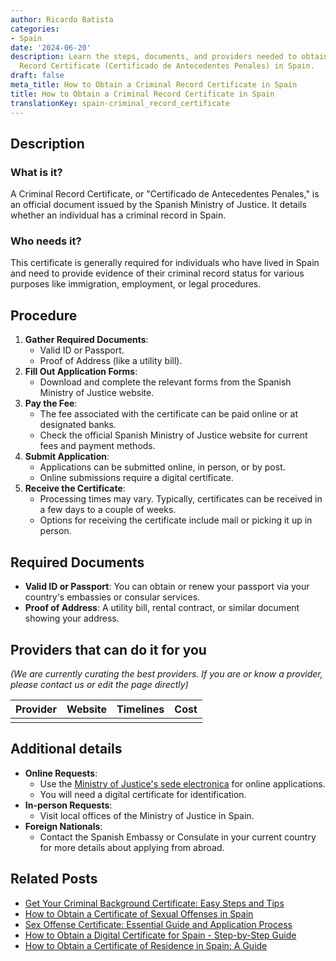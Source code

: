 ```yaml
---
author: Ricardo Batista
categories:
- Spain
date: '2024-06-20'
description: Learn the steps, documents, and providers needed to obtain a Criminal
  Record Certificate (Certificado de Antecedentes Penales) in Spain.
draft: false
meta_title: How to Obtain a Criminal Record Certificate in Spain
title: How to Obtain a Criminal Record Certificate in Spain
translationKey: spain-criminal_record_certificate
---
```





## Description
### What is it?
A Criminal Record Certificate, or "Certificado de Antecedentes Penales," is an official document issued by the Spanish Ministry of Justice. It details whether an individual has a criminal record in Spain.

### Who needs it?
This certificate is generally required for individuals who have lived in Spain and need to provide evidence of their criminal record status for various purposes like immigration, employment, or legal procedures.

## Procedure
1. **Gather Required Documents**:
   - Valid ID or Passport.
   - Proof of Address (like a utility bill).
2. **Fill Out Application Forms**:
   - Download and complete the relevant forms from the Spanish Ministry of Justice website.
3. **Pay the Fee**:
   - The fee associated with the certificate can be paid online or at designated banks.
   - Check the official Spanish Ministry of Justice website for current fees and payment methods.
4. **Submit Application**:
   - Applications can be submitted online, in person, or by post.
   - Online submissions require a digital certificate.
5. **Receive the Certificate**:
   - Processing times may vary. Typically, certificates can be received in a few days to a couple of weeks.
   - Options for receiving the certificate include mail or picking it up in person.

## Required Documents
- **Valid ID or Passport**:
  You can obtain or renew your passport via your country's embassies or consular services.
- **Proof of Address**:
  A utility bill, rental contract, or similar document showing your address.

## Providers that can do it for you
_(We are currently curating the best providers. If you are or know a provider, please contact us or edit the page directly)_

| Provider        | Website         | Timelines       | Cost             |
| --------------- | --------------- | :-------------: | :-------------:  |
|                 |                 |                 |                  |

## Additional details
- **Online Requests**:
  - Use the [Ministry of Justice's sede electronica](https://sede.mjusticia.gob.es/es) for online applications.
  - You will need a digital certificate for identification.
- **In-person Requests**:
  - Visit local offices of the Ministry of Justice in Spain.
- **Foreign Nationals**:
  - Contact the Spanish Embassy or Consulate in your current country for more details about applying from abroad.
## Related Posts

- [Get Your Criminal Background Certificate: Easy Steps and Tips](https://tramitit.com/guides/spain/criminal_background_certificate_request/)
- [How to Obtain a Certificate of Sexual Offenses in Spain](https://tramitit.com/guides/spain/certificate_of_sexual_offenses/)
- [Sex Offense Certificate: Essential Guide and Application Process](https://tramitit.com/guides/spain/sex_offense_certificate_request/)
- [How to Obtain a Digital Certificate for Spain - Step-by-Step Guide](https://tramitit.com/guides/spain/digital_certificate_application/)
- [How to Obtain a Certificate of Residence in Spain: A Guide](https://tramitit.com/guides/spain/certificate_of_residence/)